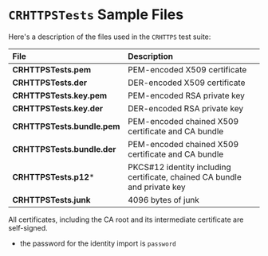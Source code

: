 # `CRHTTPSTests` Sample Files

Here's a description of the files used in the `CRHTTPS` test suite:

| File | Description |
|:--|:--|
| **CRHTTPSTests.pem** | PEM-encoded X509 certificate |
| **CRHTTPSTests.der** | DER-encoded X509 certificate |
| **CRHTTPSTests.key.pem** | PEM-encoded RSA private key |
| **CRHTTPSTests.key.der** | DER-encoded RSA private key |
| **CRHTTPSTests.bundle.pem** | PEM-encoded chained X509 certificate and CA bundle |
| **CRHTTPSTests.bundle.der** | PEM-encoded chained X509 certificate and CA bundle |
| **CRHTTPSTests.p12*** | PKCS#12 identity including certificate, chained CA bundle and private key |
| **CRHTTPSTests.junk** | 4096 bytes of junk |

All certificates, including the CA root and its intermediate certificate are self-signed.

* the password for the identity import is `password`